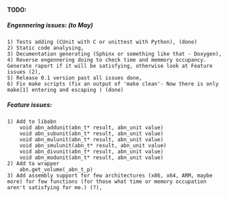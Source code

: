 #### TODO:
##### Engennering issues: (to May)
    1) Tests adding (CUnit with C or unittest with Python), (done)
    2) Static code analysing,
    3) Decumentation generating (Sphinx or something like that - Doxygen),
    4) Reverse engennering doing to check time and memmory occupancy. Generate raport if it will be satisfying, otherwise look at Feature issues (2),
    5) Release 0.1 version past all issues done,
    6) Fix make scripts (fix an output of 'make clean'- Now there is only make[1] entering and escaping ) (done)

##### Feature issues:
    1) Add to libabn
        void abn_addunit(abn_t* result, abn_unit value)
        void abn_subunit(abn_t* result, abn_unit value)
        void abn_mulunit(abn_t* result, abn_unit value)
        void abn_smulunit(abn_t* result, abn_unit value)
        void abn_divunit(abn_t* result, abn_unit value)
        void abn_modunit(abn_t* result, abn_unit value)
    2) Add to wrapper
        abn.get_volume(_abn_t_p)    
    3) Add assembly support for few architectures (x86, x64, ARM, maybe more) for few functions (for those what time or memory occupation aren't satisfying for me.) (?),